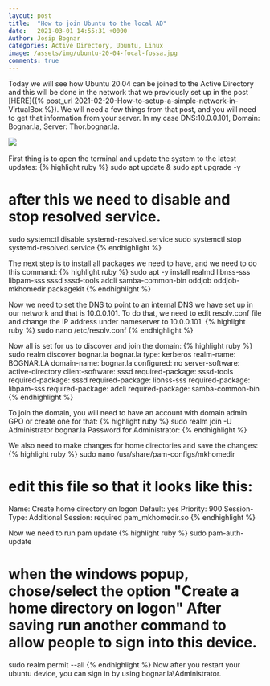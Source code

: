 ```yaml
---
layout: post
title:  "How to join Ubuntu to the local AD"
date:   2021-03-01 14:55:31 +0000
Author: Josip Bognar
categories: Active Directory, Ubuntu, Linux
image: /assets/img/ubuntu-20-04-focal-fossa.jpg
comments: true
---
```

Today we will see how Ubuntu 20.04 can be joined to the Active Directory and this will be done in the network that we previously set up in the post [HERE]({% post_url 2021-02-20-How-to-setup-a-simple-network-in-VirtualBox %}).
We will need a few things from that post, and you will need to get that information from your server. In my case DNS:10.0.0.101, Domain: Bognar.la, Server: Thor.bognar.la.

<img src="{{ page.image }}">
<br><br>
First thing is to open the terminal and update the system to the latest updates:
{% highlight ruby %}
sudo apt update & sudo apt upgrade -y

# after this we need to disable and stop resolved service.
sudo systemctl disable systemd-resolved.service
sudo systemctl stop systemd-resolved.service
{% endhighlight %}

The next step is to install all packages we need to have, and we need to do this command:
{% highlight ruby %}
sudo apt -y install realmd libnss-sss libpam-sss sssd sssd-tools adcli samba-common-bin oddjob oddjob-mkhomedir packagekit
{% endhighlight %}


Now we need to set the DNS to point to an internal DNS we have set up in our network and that is 10.0.0.101. To do that, we need to edit resolv.conf file and change the IP address under nameserver to 10.0.0.101.
{% highlight ruby %}
sudo nano /etc/resolv.conf
{% endhighlight %}

Now all is set for us to discover and join the domain:
{% highlight ruby %}
sudo realm discover bognar.la
bognar.la
  type: kerberos
  realm-name: BOGNAR.LA
  domain-name: bognar.la
  configured: no
  server-software: active-directory
  client-software: sssd
  required-package: sssd-tools
  required-package: sssd
  required-package: libnss-sss
  required-package: libpam-sss
  required-package: adcli
  required-package: samba-common-bin
{% endhighlight %}

To join the domain, you will need to have an account with domain admin GPO or create one for that:
{% highlight ruby %}
sudo realm join -U Administrator bognar.la
Password for Administrator:
{% endhighlight %}

We also need to make changes for home directories and save the changes:
{% highlight ruby %}
sudo nano /usr/share/pam-configs/mkhomedir

# edit this file so that it looks like this:

Name: Create home directory on logon
Default: yes
Priority: 900
Session-Type: Additional
Session:
        required                        pam_mkhomedir.so
{% endhighlight %}

Now we need to run pam update
{% highlight ruby %}
sudo pam-auth-update
# when the windows popup, chose/select the option "Create a home directory on logon" After saving run another command to allow people to sign into this device.
sudo realm permit --all
{% endhighlight %}
Now after you restart your ubuntu device, you can sign in by using bognar.la\Administrator.